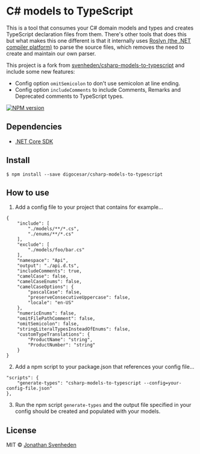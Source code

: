# C# models to TypeScript

This is a tool that consumes your C# domain models and types and creates TypeScript declaration files from them. There's other tools that does this but what makes this one different is that it internally uses [Roslyn (the .NET compiler platform)](https://github.com/dotnet/roslyn) to parse the source files, which removes the need to create and maintain our own parser.

This project is a fork from [svenheden/csharp-models-to-typescript](https://github.com/svenheden/csharp-models-to-typescript) and include some new features:
- Config option `omitSemicolon` to don't use semicolon at line ending.
- Config option `includeComments` to include Comments, Remarks and Deprecated comments to TypeScript types.


[![NPM version][npm-image]][npm-url]


## Dependencies

* [.NET Core SDK](https://www.microsoft.com/net/download/macos)


## Install

```
$ npm install --save digocesar/csharp-models-to-typescript
```

## How to use

1. Add a config file to your project that contains for example...

```
{
    "include": [
        "./models/**/*.cs",
        "./enums/**/*.cs"
    ],
    "exclude": [
        "./models/foo/bar.cs"
    ],
    "namespace": "Api",
    "output": "./api.d.ts",
    "includeComments": true,
    "camelCase": false,
    "camelCaseEnums": false,
    "camelCaseOptions": {
        "pascalCase": false,
        "preserveConsecutiveUppercase": false,
        "locale": "en-US"
    },
    "numericEnums": false,
    "omitFilePathComment": false,
    "omitSemicolon": false,
    "stringLiteralTypesInsteadOfEnums": false,
    "customTypeTranslations": {
        "ProductName": "string",
        "ProductNumber": "string"
    }
}
```

2. Add a npm script to your package.json that references your config file...

```
"scripts": {
    "generate-types": "csharp-models-to-typescript --config=your-config-file.json"
},
```

3. Run the npm script `generate-types` and the output file specified in your config should be created and populated with your models.


## License

MIT © [Jonathan Svenheden](https://github.com/svenheden)

[npm-image]: https://img.shields.io/npm/v/csharp-models-to-typescript.svg
[npm-url]: https://npmjs.org/package/csharp-models-to-typescript
